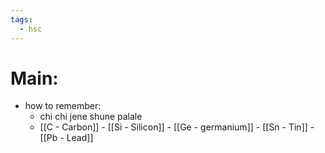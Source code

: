 ```yaml
---
tags:
  - hsc
---
```

# Main:
- how to remember:
	- chi chi jene shune palale
	- [[C - Carbon]] - [[Si - Silicon]] - [[Ge - germanium]] - [[Sn - Tin]] - [[Pb - Lead]] 
## 
